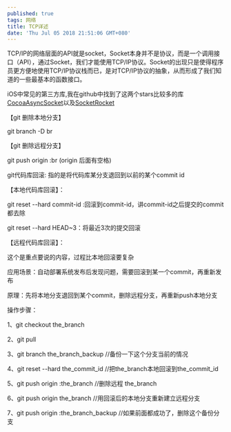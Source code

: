 ```yaml
---
published: true
tags: 网络
title: TCP详述
date: 'Thu Jul 05 2018 21:51:06 GMT+080'
---
```

TCP/IP的网络层面的API就是socket，Socket本身并不是协议，而是一个调用接口（API），通过Socket，我们才能使用TCP/IP协议。Socket的出现只是使得程序员更方便地使用TCP/IP协议栈而已，是对TCP/IP协议的抽象，从而形成了我们知道的一些最基本的函数接口。

iOS中常见的第三方库,我在github中找到了这两个stars比较多的库[CocoaAsyncSocket](https://github.com/robbiehanson/CocoaAsyncSocket)以及[SocketRocket](https://github.com/facebook/SocketRocket)


【git 删除本地分支】

git branch -D br

 

【git 删除远程分支】

git push origin :br  (origin 后面有空格)

 

git代码库回滚: 指的是将代码库某分支退回到以前的某个commit id

【本地代码库回滚】：

git reset --hard commit-id :回滚到commit-id，讲commit-id之后提交的commit都去除

git reset --hard HEAD~3：将最近3次的提交回滚

 

【远程代码库回滚】：

这个是重点要说的内容，过程比本地回滚要复杂

应用场景：自动部署系统发布后发现问题，需要回滚到某一个commit，再重新发布

原理：先将本地分支退回到某个commit，删除远程分支，再重新push本地分支

操作步骤：

1、git checkout the_branch

2、git pull

3、git branch the_branch_backup //备份一下这个分支当前的情况

4、git reset --hard the_commit_id //把the_branch本地回滚到the_commit_id

5、git push origin :the_branch //删除远程 the_branch

6、git push origin the_branch //用回滚后的本地分支重新建立远程分支

7、git push origin :the_branch_backup //如果前面都成功了，删除这个备份分支
